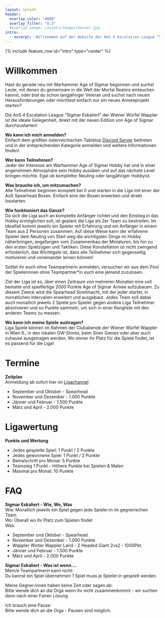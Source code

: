 ```yaml
---
layout: splash
header:
  overlay_color: "#000"
  overlay_filter: "0.5"
  #overlay_image: /assets/images/banner.jpg
intro: 
  - excerpt: 'Willkommen auf der Website der AoS 4 Escalation League “Sigmar Eskaliert”!<br/>Hier findes du alle infos über aktuelle Paarungen, Ranglisten und die Teilnehmer:innen.'
---
```


{% include feature_row id="intro" type="center" %}

# Willkommen

Hast du gerade neu mit Warhammer Age of Sigmar begonnen und suchst Leute, mit denen du gemeinsam in die Welt der Mortal Realms eintauchen kannst, oder bist du schon langjähriger Veteran und suchst nach neuen Herausforderungen oder möchtest einfach nur ein neues Armeeprojekt starten?

Die AoS 4 Escalation League “Sigmar Eskaliert” der Wiener Würfel Wappler ist die ideale Gelegenheit, direkt mit der neuen Edition von Age of Sigmar durchzustarten!

**Wo kann ich mich anmelden?**  
Einfach dem größten österreichischen Tabletop [Discord Server](https://discord.gg/F9S2sGtE) beitreten und in der entsprechenden Kategorie anmelden und weitere Informationen finden!

**Wer kann Teilnehmen?**  
Jeder der Interesse am Warhammer Age of Sigmar Hobby hat und in einer angenehmen Atmosphäre sein Hobby ausüben und auf das nächste Level bringen möchte. Egal ob kompletter Neuling oder langjähriger Hobbyist.

**Was brauche ich, um mitzumachen?**  
Alle Teilnehmer beginnen komplett bei 0 und starten in die Liga mit einer der AoS Spearhead Boxen. Einfach eine der Boxen erwerben und direkt losstarten.

**Wie funktioniert das Ganze?**  
Da sich die Liga auch an komplette Anfänger richtet und den Einstieg in das Hobby ermöglichen soll, ist geplant die Liga als 2er Team zu bestreiten. Im Idealfall kommt jeweils ein Spieler mit Erfahrung und ein Anfänger in einem Team aus 2 Personen zusammen. Auf diese Weise kann der erfahrene Spieler dem Neuling von Start weg die wichtigsten Dinge im Hobby näherbringen, angefangen vom Zusammenbau der Miniaturen, bis hin zu den ersten Spielzügen und Taktiken. Diese Konstellation ist nicht zwingend erforderlich, das Wichtigste ist, dass alle Teilnehmer sich gegenseitig motivieren und voneinander lernen können!

Solltet ihr euch ohne Teampartnerin anmelden, versuchen wir aus dem Pool der Spielerinnen ohne Teampartner*in euch eine jemand zuzulosen. 

Ziel der Liga ist es, über einen Zeitraum von mehreren Monaten eine voll bemalte und spielfertige 2000 Punkte Age of Sigmar Armee aufzubauen. Zu diesem Zweck wird die Spearhead Streitmacht, mit der jeder startet, in monatlichen Intervallen erweitert und ausgebaut. Jedes Team soll dabei auch monatlich jeweils 2 Spiele pro Spieler gegen andere Liga Teilnehmer absolvieren und so Punkte sammeln, um sich in einer Rangliste mit den anderen Teams zu messen.

**Wo kann ich meine Spiele austragen?**  
Liga Spiele können im Rahmen der Clubabende der Wiener Würfel Wappler in Wien 6., in den lokalen GW-Stores, beim Siren Games oder aber auch zuhause ausgetragen werden. Wo immer ihr Platz für die Spiele findet, ist es passend für die Liga!

# Termine

**Zeitplan**  
Anmeldung ab sofort hier im [Ligachannel](https://discord.com/channels/910301105676759102/1274017061018013726)
- September und Oktober - Spearhead
- November und Dezember - 1.000 Punkte
- Jänner und Februar    - 1.500 Punkte
- März und April        - 2.000 Punkte


# Ligawertung

**Punkte und Wertung**  
- Jedes gespielte Spiel: 1 Punkt / 2 Punkte
- Jedes gewonnene Spiel: 1 Punkt / 2 Punkte
- Bemalschritt pro Monat: 5 Punkte
- Teamsieg 1 Punkt - Höhere Punkte bei Spielen & Malen
- Maximal pro Monat: 10 Punkte

# FAQ

**Sigmar Eskaliert - Wie, Wo, Was**  
Wie: Monatlich jeweils ein Spiel gegen jede Spieler:in im gegnerischen Team  
Wo: Überall wo ihr Platz zum Spielen findet  
Was:
- September und Oktober       - Spearhead
- November und Dezember       - 1.000 Punkte
- Wappler Winter Wappler Land - 2 Headed Giant 2vs2 - 1000Pkt.
- Jänner und Februar          - 1.500 Punkte
- März und April              - 2.000 Punkte

**Sigmar Eskaliert - Was ist wenn….**  
Mein/e Teampartnerin kann nicht:  
Du kannst ein Spiel übernehmen
1 Spiel muss je Spieler:in gespielt werden.
  
Meine Gegner:innen haben keine Zeit oder sagen ab:  
Bitte wende dich an die Orga wenn ihr nicht zusammenkommt - wir suchen dann nach einer Fairen Lösung
  
Ich brauch eine Pause:  
Bitte wende dich an die Orga - Pausen sind möglich.